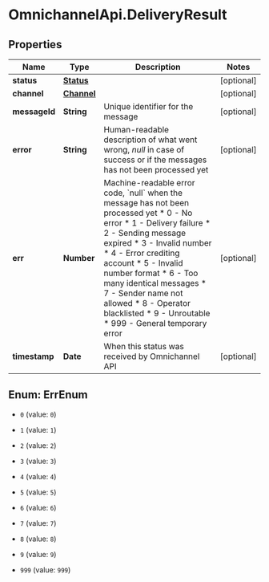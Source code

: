 # OmnichannelApi.DeliveryResult

## Properties
Name | Type | Description | Notes
------------ | ------------- | ------------- | -------------
**status** | [**Status**](Status.md) |  | [optional] 
**channel** | [**Channel**](Channel.md) |  | [optional] 
**messageId** | **String** | Unique identifier for the message | [optional] 
**error** | **String** | Human-readable description of what went wrong, *null* in case of success or if the messages has not been processed yet | [optional] 
**err** | **Number** | Machine-readable error code, &#x60;null&#x60; when the message has not been processed yet * 0 - No error * 1 - Delivery failure * 2 - Sending message expired * 3 - Invalid number * 4 - Error crediting account * 5 - Invalid number format * 6 - Too many identical messages * 7 - Sender name not allowed * 8 - Operator blacklisted * 9 - Unroutable * 999 - General temporary error  | [optional] 
**timestamp** | **Date** | When this status was received by Omnichannel API | [optional] 


<a name="ErrEnum"></a>
## Enum: ErrEnum


* `0` (value: `0`)

* `1` (value: `1`)

* `2` (value: `2`)

* `3` (value: `3`)

* `4` (value: `4`)

* `5` (value: `5`)

* `6` (value: `6`)

* `7` (value: `7`)

* `8` (value: `8`)

* `9` (value: `9`)

* `999` (value: `999`)




